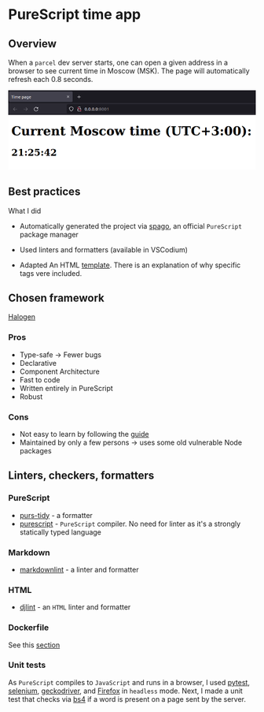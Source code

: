 # PureScript time app

## Overview

When a `parcel` dev server starts, one can open a given address in a browser to see current time in Moscow (MSK). The page will automatically refresh each 0.8 seconds.

![demo](README/demo.png)

## Best practices

What I did

- Automatically generated the project via [spago](https://github.com/purescript/spago), an official `PureScript` package manager

- Used linters and formatters (available in VSCodium)

- Adapted An HTML [template](https://www.freecodecamp.org/news/html-starter-template-a-basic-html5-boilerplate-for-index-html/). There is an explanation of why specific tags vere included.

## Chosen framework

[Halogen](https://github.com/purescript-halogen/purescript-halogen)

### Pros

- Type-safe -> Fewer bugs
- Declarative
- Component Architecture
- Fast to code
- Written entirely in PureScript
- Robust

### Cons

- Not easy to learn by following the [guide](https://purescript-halogen.github.io/purescript-halogen/index.html)
- Maintained by only a few persons -> uses some old vulnerable Node packages

## Linters, checkers, formatters

### PureScript

- [purs-tidy](https://github.com/natefaubion/purescript-tidy) - a formatter
- [purescript](https://github.com/purescript/purescript) - `PureScript` compiler. No need for linter as it's a strongly statically typed language

### Markdown

- [markdownlint](https://github.com/DavidAnson/markdownlint) - a linter and formatter

### HTML

- [djlint](https://www.djlint.com/) - an `HTML` linter and formatter

### Dockerfile

See this [section](../README.md#docker)

### Unit tests

As `PureScript` compiles to `JavaScript` and runs in a browser, I used [pytest](https://docs.pytest.org/en/7.1.x/), [selenium](https://www.selenium.dev/), [geckodriver](https://github.com/mozilla/geckodriver), and [Firefox](https://www.mozilla.org/ru/firefox/) in `headless` mode. Next, I made a unit test that checks via [bs4](https://pypi.org/project/beautifulsoup4/) if a word is present on a page sent by the server.
